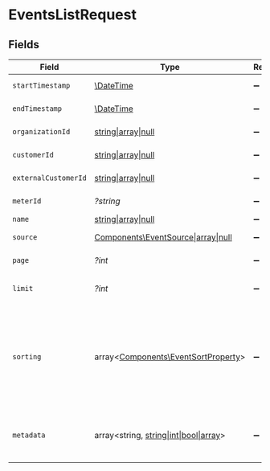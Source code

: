 # EventsListRequest


## Fields

| Field                                                                                                                                                                   | Type                                                                                                                                                                    | Required                                                                                                                                                                | Description                                                                                                                                                             |
| ----------------------------------------------------------------------------------------------------------------------------------------------------------------------- | ----------------------------------------------------------------------------------------------------------------------------------------------------------------------- | ----------------------------------------------------------------------------------------------------------------------------------------------------------------------- | ----------------------------------------------------------------------------------------------------------------------------------------------------------------------- |
| `startTimestamp`                                                                                                                                                        | [\DateTime](https://www.php.net/manual/en/class.datetime.php)                                                                                                           | :heavy_minus_sign:                                                                                                                                                      | Filter events after this timestamp.                                                                                                                                     |
| `endTimestamp`                                                                                                                                                          | [\DateTime](https://www.php.net/manual/en/class.datetime.php)                                                                                                           | :heavy_minus_sign:                                                                                                                                                      | Filter events before this timestamp.                                                                                                                                    |
| `organizationId`                                                                                                                                                        | [string\|array\|null](../../Models/Operations/EventsListQueryParamOrganizationIDFilter.md)                                                                              | :heavy_minus_sign:                                                                                                                                                      | Filter by organization ID.                                                                                                                                              |
| `customerId`                                                                                                                                                            | [string\|array\|null](../../Models/Operations/EventsListQueryParamCustomerIDFilter.md)                                                                                  | :heavy_minus_sign:                                                                                                                                                      | Filter by customer ID.                                                                                                                                                  |
| `externalCustomerId`                                                                                                                                                    | [string\|array\|null](../../Models/Operations/ExternalCustomerIDFilter.md)                                                                                              | :heavy_minus_sign:                                                                                                                                                      | Filter by external customer ID.                                                                                                                                         |
| `meterId`                                                                                                                                                               | *?string*                                                                                                                                                               | :heavy_minus_sign:                                                                                                                                                      | Filter by a meter filter clause.                                                                                                                                        |
| `name`                                                                                                                                                                  | [string\|array\|null](../../Models/Operations/NameFilter.md)                                                                                                            | :heavy_minus_sign:                                                                                                                                                      | Filter by event name.                                                                                                                                                   |
| `source`                                                                                                                                                                | [Components\EventSource\|array\|null](../../Models/Operations/SourceFilter.md)                                                                                          | :heavy_minus_sign:                                                                                                                                                      | Filter by event source.                                                                                                                                                 |
| `page`                                                                                                                                                                  | *?int*                                                                                                                                                                  | :heavy_minus_sign:                                                                                                                                                      | Page number, defaults to 1.                                                                                                                                             |
| `limit`                                                                                                                                                                 | *?int*                                                                                                                                                                  | :heavy_minus_sign:                                                                                                                                                      | Size of a page, defaults to 10. Maximum is 100.                                                                                                                         |
| `sorting`                                                                                                                                                               | array<[Components\EventSortProperty](../../Models/Components/EventSortProperty.md)>                                                                                     | :heavy_minus_sign:                                                                                                                                                      | Sorting criterion. Several criteria can be used simultaneously and will be applied in order. Add a minus sign `-` before the criteria name to sort by descending order. |
| `metadata`                                                                                                                                                              | array<string, [string\|int\|bool\|array](../../Models/Components/MetadataQuery.md)>                                                                                     | :heavy_minus_sign:                                                                                                                                                      | Filter by metadata key-value pairs. It uses the `deepObject` style, e.g. `?metadata[key]=value`.                                                                        |